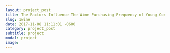 ```yaml
---
layout: project_post
title: The Factors Influence The Wine Purchasing Frequency of Young Consumers
slug: 1wine
date: 2017-11-08 11:11:01 -0600
category: project_post
subtitle: project
modal: project
image: 
---
```

